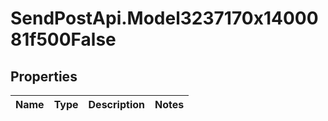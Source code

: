# SendPostApi.Model3237170x1400081f500False

## Properties
Name | Type | Description | Notes
------------ | ------------- | ------------- | -------------


